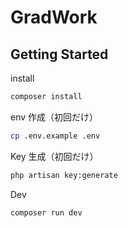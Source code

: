 # GradWork

## Getting Started

install

```bash
composer install
```

env 作成（初回だけ）

```bash
cp .env.example .env
```

Key 生成（初回だけ）

```bash
php artisan key:generate
```

Dev

```bash
composer run dev
```
